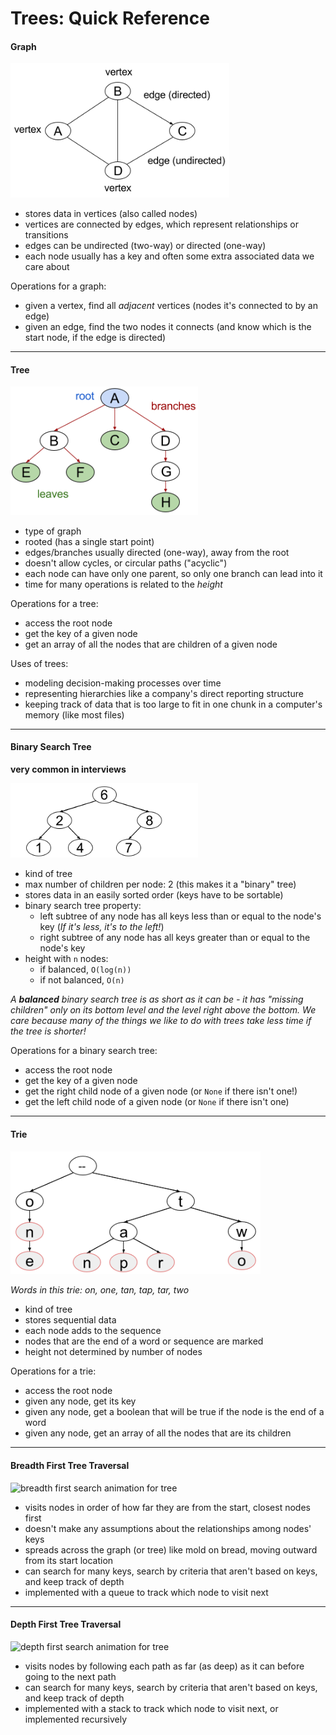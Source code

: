 # Trees: Quick Reference

#### Graph


<img src="images/graph-terms.png" width="350px">

* stores data in vertices (also called nodes)
* vertices are connected by edges, which represent relationships or transitions
* edges can be undirected (two-way) or directed (one-way)
* each node usually has a key and often some extra associated data we care about

Operations for a graph:
* given a vertex, find all *adjacent* vertices (nodes it's connected to by an edge)
* given an edge, find the two nodes it connects (and know which is the start node, if the edge is directed)

<hr>

#### Tree

<img src="images/tree-terms.png" width="300px">

* type of graph
* rooted (has a single start point)
* edges/branches usually directed (one-way), away from the root
* doesn't allow cycles, or circular paths ("acyclic")
* each node can have only one parent, so only one branch can lead into it
* time for many operations is related to the *height*


Operations for a tree:
  * access the root node  
  * get the key of a given node
  * get an array of all the nodes that are children of a given node

Uses of trees:
  * modeling decision-making processes over time
  * representing hierarchies like a company's direct reporting structure
  * keeping track of data that is too large to fit in one chunk in a computer's memory (like most files)

<hr>

#### Binary Search Tree
**very common in interviews**

<img src="images/bst-example.png" width="300px">

* kind of tree
* max number of children per node: 2 (this makes it a "binary" tree)
* stores data in an easily sorted order (keys have to be sortable)
* binary search tree property:  
  * left subtree of any node has all keys less than or equal to the node's key (*If it's less, it's to the left!*)  
  * right subtree of any node has all keys greater than or equal to the node's key  
* height with `n` nodes:
  * if balanced, `O(log(n))`  
  * if not balanced, `O(n)`

*A <strong>balanced</strong> binary search tree is as short as it can be - it has "missing children" only on its bottom level and the level right above the bottom. We care because many of the things we like to do with trees take less time if the tree is shorter!*

Operations for a binary search tree:
  * access the root node
  * get the key of a given node
  * get the right child node of a given node (or `None` if there isn't one!)
  * get the left child node of a given node (or `None` if there isn't one)

<hr>

#### Trie

<img src="images/trie-example.png" width="400px" alt="trie storing on, one, tan, tap, tar, two">

*Words in this trie: on, one, tan, tap, tar, two*

* kind of tree
* stores sequential data
* each node adds to the sequence
* nodes that are the end of a word or sequence are marked
* height not determined by number of nodes


Operations for a trie:
  * access the root node
  * given any node, get its key
  * given any node, get a boolean that will be true if the node is the end of a word
  * given any node, get an array of all the nodes that are its children
  
<hr>

#### Breadth First Tree Traversal

<img src="https://upload.wikimedia.org/wikipedia/commons/4/46/Animated_BFS.gif" alt="breadth first search animation for tree" width="240px">

  * visits nodes in order of how far they are from the start, closest nodes first 
  * doesn't make any assumptions about the relationships among nodes' keys
  * spreads across the graph (or tree) like mold on bread, moving outward from its start location
  * can search for many keys, search by criteria that aren't based on keys, and keep track of depth
  * implemented with a queue to track which node to visit next
  
<hr>

#### Depth First Tree Traversal

<img src="https://upload.wikimedia.org/wikipedia/commons/7/7f/Depth-First-Search.gif" alt="depth first search animation for tree" width="240px">

 * visits nodes by following each path as far (as deep) as it can before going to the next path
 * can search for many keys, search by criteria that aren't based on keys, and keep track of depth
 * implemented with a stack to track which node to visit next, or implemented recursively




